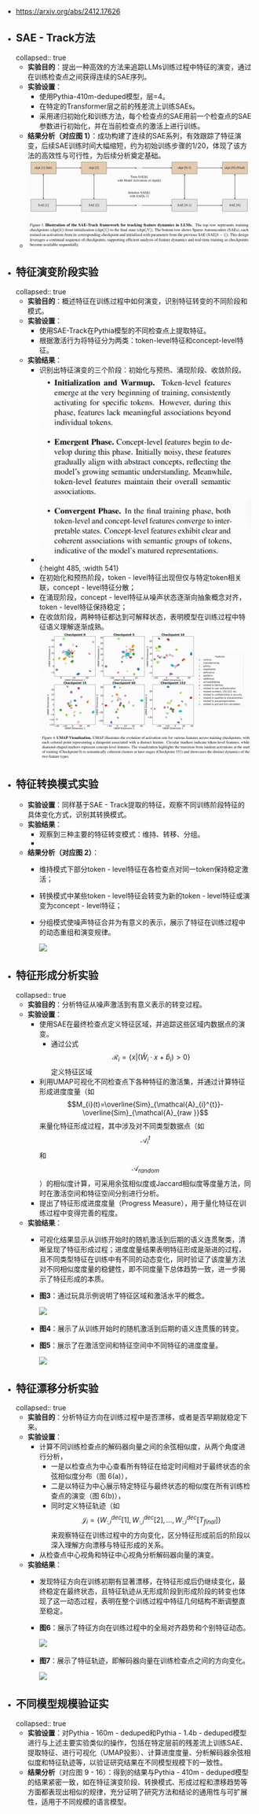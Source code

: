 - https://arxiv.org/abs/2412.17626
- ## SAE - Track方法
  collapsed:: true
	- **实验目的**：提出一种高效的方法来追踪LLMs训练过程中特征的演变，通过在训练检查点之间获得连续的SAE序列。
	- **实验设置**：
		- 使用Pythia-410m-deduped模型，层=4。
		- 在特定的Transformer层之前的残差流上训练SAEs。
		- 采用递归初始化和训练方法，每个检查点的SAE用前一个检查点的SAE参数进行初始化，并在当前检查点的激活上进行训练。
	- **结果分析（对应图 1）**：成功构建了连续的SAE系列，有效跟踪了特征演变，后续SAE训练时间大幅缩短，约为初始训练步骤的1/20，体现了该方法的高效性与可行性，为后续分析奠定基础。
	- ![image.png](../assets/image_1737002915895_0.png)
- ## **特征演变阶段实验**
  collapsed:: true
	- **实验目的**：概述特征在训练过程中如何演变，识别特征转变的不同阶段和模式。
	- **实验设置**：
		- 使用SAE-Track在Pythia模型的不同检查点上提取特征。
		- 根据激活行为将特征分为两类：token-level特征和concept-level特征。
	- **实验结果**：
		- 识别出特征演变的三个阶段：初始化与预热、涌现阶段、收敛阶段。
		- ![image.png](../assets/image_1737002726085_0.png){:height 485, :width 541}
		- 在初始化和预热阶段，token - level特征出现但仅与特定token相关联，concept - level特征分散；
		- 在涌现阶段，concept - level特征从噪声状态逐渐向抽象概念对齐，token - level特征保持稳定；
		- 在收敛阶段，两种特征都达到可解释状态，表明模型在训练过程中特征语义理解逐渐成熟。
		  ![image.png](../assets/image_1737002761962_0.png)
- ## **特征转换模式实验**
	- **实验设置**：同样基于SAE - Track提取的特征，观察不同训练阶段特征的具体变化方式，识别其转换模式。
	- **实验结果**：
		- 观察到三种主要的特征转变模式：维持、转移、分组。
		-
	- **结果分析（对应图 2）**：
		- 维持模式下部分token - level特征在各检查点对同一token保持稳定激活；
		- 转换模式中某些token - level特征会转变为新的token - level特征或演变为concept - level特征；
		- 分组模式使噪声特征合并为有意义的表示，展示了特征在训练过程中的动态重组和演变规律。
		  
		  ![](https://m-a-p-ai.feishu.cn/space/api/box/stream/download/asynccode/?code=ZTJkZTUzNGMwNGI3NDQ3ODQ0Yjg3NzlmMTIwNWNjMTJfUDBMUmJQSkpHenlneDN5RG5JN2lLRUZuUHprRTIzOVNfVG9rZW46T29DcmJIb3pXb2R4NWN4TWJYWWM4OVdwblZkXzE3MzY5OTk3MDQ6MTczNzAwMzMwNF9WNA)
- ## **特征形成分析实验**
  collapsed:: true
	- **实验目的**：分析特征从噪声激活到有意义表示的转变过程。
	- **实验设置**：
		- 使用SAE在最终检查点定义特征区域，并追踪这些区域内数据点的演变。
			- 通过公式 $$\mathcal{R}_{i}=\left\{x |\left(\hat{W}_{i} \cdot x+\hat{b}_{i}\right)>0\right\}$$定义特征区域
		- 利用UMAP可视化不同检查点下各种特征的激活集，并通过计算特征形成进度度量（如 $$M_{i}(t)=\overline{Sim}_{\mathcal{A}_{i}^{t}}-\overline{Sim}_{\mathcal{A}_{raw }}$$来量化特征形成过程，其中涉及对不同类型数据点（如$$\mathcal{A}_{i}^{t}$$和 $$\mathcal{A}_{random}$$）的相似度计算，可采用余弦相似度或Jaccard相似度等度量方法，同时在激活空间和特征空间分别进行分析。
		- 提出了特征形成进度度量（Progress Measure），用于量化特征在训练过程中变得完善的程度。
	- **实验结果**：
		- 可视化结果显示从训练开始时的随机激活到后期的语义连贯聚类，清晰呈现了特征形成过程；进度度量结果表明特征形成是渐进的过程，且不同类型特征在训练中有不同的动态变化，同时验证了该度量方法对不同相似度度量的稳健性，即不同度量下总体趋势一致，进一步揭示了特征形成的本质。
		- **图3**：通过玩具示例说明了特征区域和激活水平的概念。
		  
		  ![](https://m-a-p-ai.feishu.cn/space/api/box/stream/download/asynccode/?code=N2UwMGFmMmE2MWIyZjI2ZjhlZmIyZTViZDJkNTM3YjBfcnNmNXlZb2d5SkQ3eUl6QXY0VVdlWmJidnhKNGgzUXJfVG9rZW46UHFxT2JJclEyb01wUG54Tk5zWmNLR2hHbnVkXzE3MzY5OTk3MDQ6MTczNzAwMzMwNF9WNA)
		- **图4**：展示了从训练开始时的随机激活到后期的语义连贯簇的转变。
		- **图5**：展示了在激活空间和特征空间中不同特征的进度度量。
		  
		  ![](https://m-a-p-ai.feishu.cn/space/api/box/stream/download/asynccode/?code=MWI5YTMzZjk1NGMwMTM3YzMyMGE3YjVmNWEzMTdkZDRfWEdLU3JlYjFBaTJDOHdTSlZyWHRER1hSVHlmck8zd0hfVG9rZW46SkJUU2JIeVVub0JjdUp4ZTdQb2NGcVAzbkhlXzE3MzY5OTk3MDQ6MTczNzAwMzMwNF9WNA)
- ## **特征漂移分析实验**
  collapsed:: true
	- **实验目的**：分析特征方向在训练过程中是否漂移，或者是否早期就稳定下来。
	- **实验设置**：
		- 计算不同训练检查点的解码器向量之间的余弦相似度，从两个角度进行分析，
			- 一是以检查点为中心查看所有特征在给定时间相对于最终状态的余弦相似度分布（图 6(a)），
			- 二是以特征为中心展示特定特征与最终状态的相似度在所有训练检查点的演变（图 6(b)），
			- 同时定义特征轨迹（如 $$\mathcal{J}_{i}=\left\{W_{:, i}^{d e c}[1], W_{:, i}^{d e c}[2],..., W_{:, i}^{d e c}\left[T_{final }\right]\right\}$$来观察特征在训练过程中的方向变化，区分特征形成前后的阶段以深入理解方向漂移与特征形成的关系。
		- 从检查点中心视角和特征中心视角分析解码器向量的演变。
	- **实验结果**：
		- 发现特征方向在训练初期有显著漂移，在特征形成后仍继续变化，最终稳定在最终状态，且特征轨迹从无形成阶段到形成阶段的转变也体现了这一动态过程，表明在整个训练过程中特征几何结构不断调整直至稳定。
		- **图6**：展示了特征方向在训练过程中的全局对齐趋势和个别特征动态。
		  
		  ![](https://m-a-p-ai.feishu.cn/space/api/box/stream/download/asynccode/?code=OGFjMmRkYTdhMzY0MjY2ZDRjNGQ5ZDdjZjNmNjU5NjNfeHc4S2hwdkFoZG1UemJUTXA1cExPZjY4Q0FJZmlTOXJfVG9rZW46TFNUZWJGOUkwbzlrY294R2hIR2NScGkybjFZXzE3MzY5OTk3MDQ6MTczNzAwMzMwNF9WNA)
		- **图7**：展示了特征轨迹，即解码器向量在训练检查点之间的方向变化。
		  
		  ![](https://m-a-p-ai.feishu.cn/space/api/box/stream/download/asynccode/?code=YjlhZmQ5ZjMwYWE5NTg1MGQ3NTgzYTVkNzRlMWUxMjNfalBtQ2xsZVp1a3BicjA0ZUFkeUI3NndMM3h0VWV5Rk1fVG9rZW46QkJIcWJpMEVzb0tKU2Z4VHNIQ2NBNmNWbk5NXzE3MzY5OTk3MDQ6MTczNzAwMzMwNF9WNA)
- ## **不同模型规模验证实**
  collapsed:: true
	- **实验设置**：对Pythia - 160m - deduped和Pythia - 1.4b - deduped模型进行与上述主要实验类似的操作，包括在特定层前的残差流上训练SAE、提取特征、进行可视化（UMAP投影）、计算进度度量、分析解码器余弦相似度和特征轨迹等，以验证研究结果在不同模型规模下的一致性。
	- **结果分析**（对应图 9 - 16）：得到的结果与Pythia - 410m - deduped模型的结果紧密一致，如在特征演变阶段、转换模式、形成过程和漂移趋势等方面都表现出相似的规律，充分证明了研究方法和结论的通用性与可扩展性，适用于不同规模的语言模型。